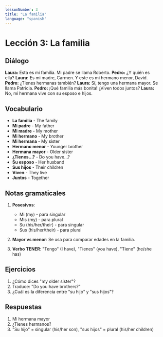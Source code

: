 ```yaml
---
lessonNumber: 3
title: "La familia"
language: "spanish"
---
```


# Lección 3: La familia

## Diálogo

**Laura:** Esta es mi familia. Mi padre se llama Roberto.
**Pedro:** ¿Y quién es ella?
**Laura:** Es mi madre, Carmen. Y este es mi hermano menor, David.
**Pedro:** ¿Tienes hermanas también?
**Laura:** Sí, tengo una hermana mayor. Se llama Patricia.
**Pedro:** ¡Qué familia más bonita! ¿Viven todos juntos?
**Laura:** No, mi hermana vive con su esposo e hijos.

## Vocabulario

- **La familia** - The family
- **Mi padre** - My father
- **Mi madre** - My mother
- **Mi hermano** - My brother
- **Mi hermana** - My sister
- **Hermano menor** - Younger brother
- **Hermana mayor** - Older sister
- **¿Tienes...?** - Do you have...?
- **Su esposo** - Her husband
- **Sus hijos** - Their children
- **Viven** - They live
- **Juntos** - Together

## Notas gramaticales

1. **Posesivos**:

   - Mi (my) - para singular
   - Mis (my) - para plural
   - Su (his/her/their) - para singular
   - Sus (his/her/their) - para plural

2. **Mayor vs menor**: Se usa para comparar edades en la familia.

3. **Verbo TENER**: "Tengo" (I have), "Tienes" (you have), "Tiene" (he/she has)

## Ejercicios

1. ¿Cómo dices "my older sister"?
2. Traduce: "Do you have brothers?"
3. ¿Cuál es la diferencia entre "su hijo" y "sus hijos"?

## Respuestas

1. Mi hermana mayor
2. ¿Tienes hermanos?
3. "Su hijo" = singular (his/her son), "sus hijos" = plural (his/her children)
